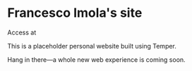# Francesco Imola's site
Access at 

This is a placeholder personal website built using Temper. 

Hang in there—a whole new web experience is coming soon.

